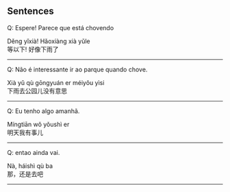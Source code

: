 ## Sentences

Q: Espere! Parece que está chovendo</br>

Děng yǐxià! Hǎoxiàng xià yǔle</br>
等以下! 好像下雨了</br>

------------
Q: Não é interessante ir ao parque quando chove. </br>

Xià yǔ qù gōngyuán er méiyǒu yìsi <br/>
下雨去公园儿没有意思

------------
Q: Eu tenho algo amanhã. </br>

Míngtiān wǒ yǒushì er <br/>
明天我有事儿

------------
Q: entao ainda vai. </br>

Nà, háishì qù ba<br/>
那，还是去吧

------------